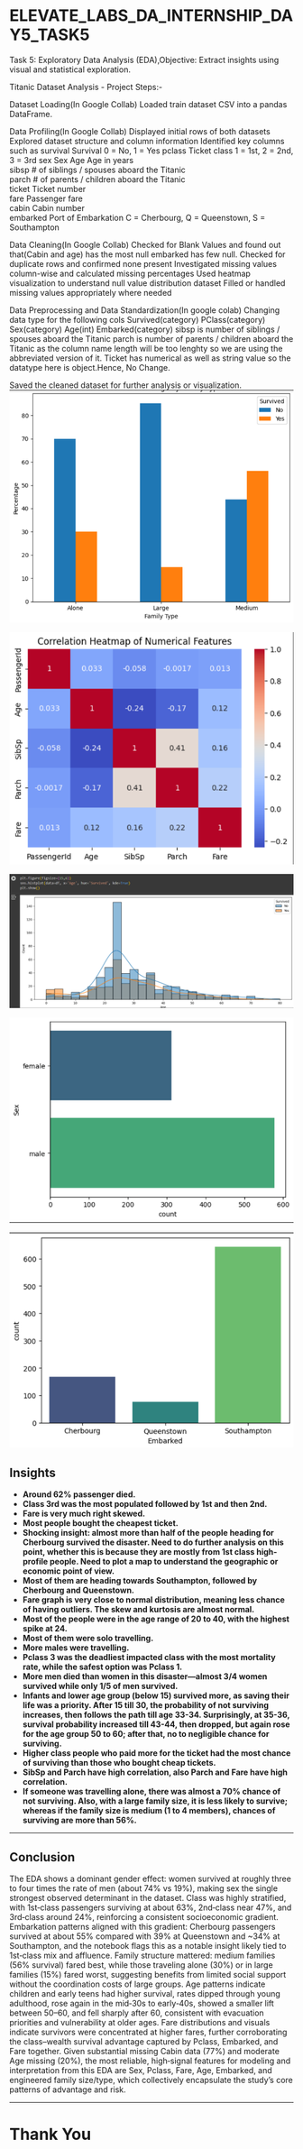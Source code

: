 # ELEVATE_LABS_DA_INTERNSHIP_DAY5_TASK5
Task 5: Exploratory Data Analysis (EDA),Objective: Extract insights using visual and statistical exploration.

Titanic Dataset Analysis - Project Steps:-

Dataset Loading(In Google Collab) Loaded train dataset CSV into a pandas DataFrame.

Data Profiling(In Google Collab) Displayed initial rows of both datasets Explored dataset structure and column information Identified key columns such as survival	Survival	0 = No, 1 = Yes
pclass	Ticket class	1 = 1st, 2 = 2nd, 3 = 3rd
sex	Sex	
Age	Age in years	
sibsp	# of siblings / spouses aboard the Titanic	
parch	# of parents / children aboard the Titanic	
ticket	Ticket number	
fare	Passenger fare	
cabin	Cabin number	
embarked	Port of Embarkation	C = Cherbourg, Q = Queenstown, S = Southampton

Data Cleaning(In Google Collab) Checked for Blank Values and found out that(Cabin and age) has the most null embarked has few null.
Checked for duplicate rows and confirmed none present
Investigated missing values column-wise and calculated missing percentages
Used heatmap visualization to understand null value distribution dataset
Filled or handled missing values appropriately where needed

Data Preprocessing and Data Standardization(In google colab)
Changing data type for the following cols
Survived(category) PClass(category) Sex(category) Age(int) Embarked(category)
sibsp is number of siblings / spouses aboard the Titanic parch is number of parents / children aboard the Titanic as the column name length will be too lenghty so we are using the abbreviated version of it.
Ticket has numerical as well as string value so the datatype here is object.Hence, No Change.

Saved the cleaned dataset for further analysis or visualization.
![Preview](https://github.com/Arijeet226/ELEVATE_LABS_DA_INTERNSHIP_DAY5_TASK5/blob/ad68fbd87cf80657366cef4d8fde9c0f2bec195b/Screenshots/Screenshot%202025-09-29%20191049.png)

![Preview](https://github.com/Arijeet226/ELEVATE_LABS_DA_INTERNSHIP_DAY5_TASK5/blob/ad68fbd87cf80657366cef4d8fde9c0f2bec195b/Screenshots/Screenshot%202025-09-29%20191104.png)

![Preview](https://github.com/Arijeet226/ELEVATE_LABS_DA_INTERNSHIP_DAY5_TASK5/blob/ad68fbd87cf80657366cef4d8fde9c0f2bec195b/Screenshots/Screenshot%202025-09-29%20191119.png)

![Preview](https://github.com/Arijeet226/ELEVATE_LABS_DA_INTERNSHIP_DAY5_TASK5/blob/ad68fbd87cf80657366cef4d8fde9c0f2bec195b/Screenshots/Screenshot%202025-09-29%20191146.png)

![Preview](https://github.com/Arijeet226/ELEVATE_LABS_DA_INTERNSHIP_DAY5_TASK5/blob/ad68fbd87cf80657366cef4d8fde9c0f2bec195b/Screenshots/Screenshot%202025-09-29%20191135.png)


## Insights

- **Around 62% passenger died.**
- **Class 3rd was the most populated followed by 1st and then 2nd.**
- **Fare is very much right skewed.**
- **Most people bought the cheapest ticket.**
- **Shocking insight: almost more than half of the people heading for Cherbourg survived the disaster. Need to do further analysis on this point, whether this is because they are mostly from 1st class high-profile people. Need to plot a map to understand the geographic or economic point of view.**
- **Most of them are heading towards Southampton, followed by Cherbourg and Queenstown.**
- **Fare graph is very close to normal distribution, meaning less chance of having outliers. The skew and kurtosis are almost normal.**
- **Most of the people were in the age range of 20 to 40, with the highest spike at 24.**
- **Most of them were solo travelling.**
- **More males were travelling.**
- **Pclass 3 was the deadliest impacted class with the most mortality rate, while the safest option was Pclass 1.**
- **More men died than women in this disaster—almost 3/4 women survived while only 1/5 of men survived.**
- **Infants and lower age group (below 15) survived more, as saving their life was a priority. After 15 till 30, the probability of not surviving increases, then follows the path till age 33-34. Surprisingly, at 35-36, survival probability increased till 43-44, then dropped, but again rose for the age group 50 to 60; after that, no to negligible chance for surviving.**
- **Higher class people who paid more for the ticket had the most chance of surviving than those who bought cheap tickets.**
- **SibSp and Parch have high correlation, also Parch and Fare have high correlation.**
- **If someone was travelling alone, there was almost a 70% chance of not surviving. Also, with a large family size, it is less likely to survive; whereas if the family size is medium (1 to 4 members), chances of surviving are more than 56%.**

***

## Conclusion

The EDA shows a dominant gender effect: women survived at roughly three to four times the rate of men (about 74% vs 19%), making sex the single strongest observed determinant in the dataset. Class was highly stratified, with 1st‑class passengers surviving at about 63%, 2nd‑class near 47%, and 3rd‑class around 24%, reinforcing a consistent socioeconomic gradient. Embarkation patterns aligned with this gradient: Cherbourg passengers survived at about 55% compared with 39% at Queenstown and ~34% at Southampton, and the notebook flags this as a notable insight likely tied to 1st‑class mix and affluence. Family structure mattered: medium families (56% survival) fared best, while those traveling alone (30%) or in large families (15%) fared worst, suggesting benefits from limited social support without the coordination costs of large groups. Age patterns indicate children and early teens had higher survival, rates dipped through young adulthood, rose again in the mid‑30s to early‑40s, showed a smaller lift between 50–60, and fell sharply after 60, consistent with evacuation priorities and vulnerability at older ages. Fare distributions and visuals indicate survivors were concentrated at higher fares, further corroborating the class–wealth survival advantage captured by Pclass, Embarked, and Fare together. Given substantial missing Cabin data (77%) and moderate Age missing (20%), the most reliable, high‑signal features for modeling and interpretation from this EDA are Sex, Pclass, Fare, Age, Embarked, and engineered family size/type, which collectively encapsulate the study’s core patterns of advantage and risk.

***

# Thank You


